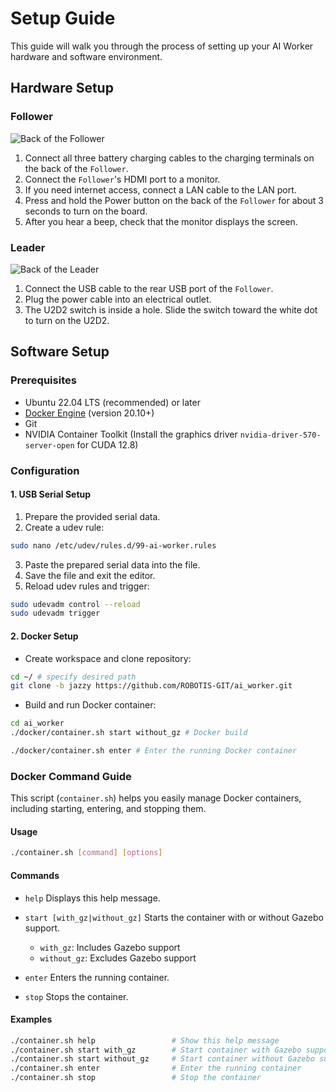 # Setup Guide

This guide will walk you through the process of setting up your AI Worker hardware and software environment.

## Hardware Setup

### Follower
![Back of the Follower](/quick_start_guide/back_of_the_follower.png)
1. Connect all three battery charging cables to the charging terminals on the back of the `Follower`.
2. Connect the `Follower`'s HDMI port to a monitor.
3. If you need internet access, connect a LAN cable to the LAN port.
4. Press and hold the Power button on the back of the `Follower` for about 3 seconds to turn on the board.
5. After you hear a beep, check that the monitor displays the screen.

### Leader
![Back of the Leader](/quick_start_guide/back_of_the_leader.png)

1. Connect the USB cable to the rear USB port of the `Follower`.
2. Plug the power cable into an electrical outlet.
3. The U2D2 switch is inside a hole. Slide the switch toward the white dot to turn on the U2D2.

## Software Setup
### Prerequisites
- Ubuntu 22.04 LTS (recommended) or later
- [Docker Engine](https://docs.docker.com/engine/install/) (version 20.10+)
- Git
- NVIDIA Container Toolkit (Install the graphics driver `nvidia-driver-570-server-open` for CUDA 12.8)

### Configuration
#### 1. USB Serial Setup
1. Prepare the provided serial data.
2. Create a udev rule:
  ```bash
  sudo nano /etc/udev/rules.d/99-ai-worker.rules
  ```
3. Paste the prepared serial data into the file.
4. Save the file and exit the editor.
5. Reload udev rules and trigger:
  ```bash
  sudo udevadm control --reload
  sudo udevadm trigger
  ```

#### 2. Docker Setup
- Create workspace and clone repository:
```bash
cd ~/ # specify desired path
git clone -b jazzy https://github.com/ROBOTIS-GIT/ai_worker.git
```

- Build and run Docker container:
``` bash
cd ai_worker
./docker/container.sh start without_gz # Docker build
```
```bash
./docker/container.sh enter # Enter the running Docker container
```

### Docker Command Guide

This script (`container.sh`) helps you easily manage Docker containers, including starting, entering, and stopping them.

#### Usage

```bash
./container.sh [command] [options]
```

#### Commands

- `help`
  Displays this help message.

- `start [with_gz|without_gz]`
  Starts the container with or without Gazebo support.
  - `with_gz`: Includes Gazebo support
  - `without_gz`: Excludes Gazebo support

- `enter`
  Enters the running container.

- `stop`
  Stops the container.

#### Examples

```bash
./container.sh help                 # Show this help message
./container.sh start with_gz        # Start container with Gazebo support
./container.sh start without_gz     # Start container without Gazebo support
./container.sh enter                # Enter the running container
./container.sh stop                 # Stop the container
```
